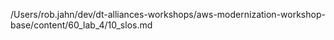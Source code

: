 /Users/rob.jahn/dev/dt-alliances-workshops/aws-modernization-workshop-base/content/60_lab_4/10_slos.md